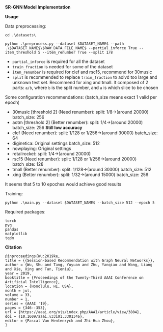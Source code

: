 __SR-GNN Model Implementation__

**Usage**

Data preprocessing:

`cd .\datasets\`

`python .\preprocess.py --dataset $DATASET_NAME$ --path .\$DATASET_NAME$\$RAW_DATA_FILE_NAME$ --partial_inforce True --item_threshold 5 --item_renumber True --split 1/8`

- `partial_inforce` is required for all the dataset
- `train_fraction` is needed for some of the dataset
- `item_renumber` is required for clef and rsc15, recommend for 30music
- `split` is recommended to replace `train_fraction` to aoivd too large and unknown test set. Recommend for xing and tmall. It composed of 2 parts: `a/b`, where `b` is the split number, and `a` is which slice to be chosen

Some configuration recommendations: (batch_size means exact 1 valid per epoch)
- 30music [threshold 2] (Need renumber): split: 1/8->(around 20000) batch_size: 256
- aotm [threshold 2] (Better renumber): split: 1/4->(around 20000) batch_size: 256 __Still low accuracy__
- clef (Need renumber): split: 1/128 or 1/256->(around 30000) batch_size: 64
- diginetica: Original settings batch_size: 512
- nowplaying: Original settings
- retailrocket: split: 1/4->(around 20000)
- rsc15 (Need renumber): split: 1/128 or 1/256->(around 20000) batch_size: 128
- tmall (Better renumber): split: 1/128->(around 30000) batch_size: 512
- xing (Better renumber): split: 1/32->(around 15000) batch_size: 256

It seems that 5 to 10 epoches would achieve good results

Training:

`python .\main.py --dataset $DATASET_NAME$ --batch_size 512 --epoch 5`

Required packages:
```
torch
pyg
pandas
matplotlib
tqdm
```

**Citation**

```
@inproceedings{Wu:2019ke,
title = {{Session-based Recommendation with Graph Neural Networks}},
author = {Wu, Shu and Tang, Yuyuan and Zhu, Yanqiao and Wang, Liang and Xie, Xing and Tan, Tieniu},
year = 2019,
booktitle = {Proceedings of the Twenty-Third AAAI Conference on Artificial Intelligence},
location = {Honolulu, HI, USA},
month = jul,
volume = 33,
number = 1,
series = {AAAI '19},
pages = {346--353},
url = {https://aaai.org/ojs/index.php/AAAI/article/view/3804},
doi = {10.1609/aaai.v33i01.3301346},
editor = {Pascal Van Hentenryck and Zhi-Hua Zhou},
}
```

